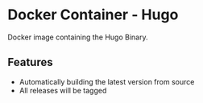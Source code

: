 # Docker Container - Hugo

Docker image containing the Hugo Binary.

## Features

* Automatically building the latest version from source
* All releases will be tagged
